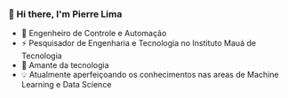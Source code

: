 ###   👋 Hi there, I'm Pierre Lima

<!--
**Pierrelimaa/PierreLimaa** is a ✨ _special_ ✨ repository because its `README.md` (this file) appears on your GitHub profile.
- 👯 I’m looking to collaborate on ...
- 🤔 I’m looking for help with ...
- 💬 Ask me about ...
- 📫 How to reach me: ...
- 😄 Pronouns: ...
- ⚡ Fun fact: ...
- 🔭 I’m currently working on ...
Here are some ideas to get you started:
-->

- 🌱 Engenheiro de Controle e Automação
- ⚡ Pesquisador de Engenharia e Tecnologia no Instituto Mauá de Tecnologia  
- 🔭 Amante da tecnologia
- 💡 Atualmente aperfeiçoando os conhecimentos nas areas de  Machine Learning e Data Science

